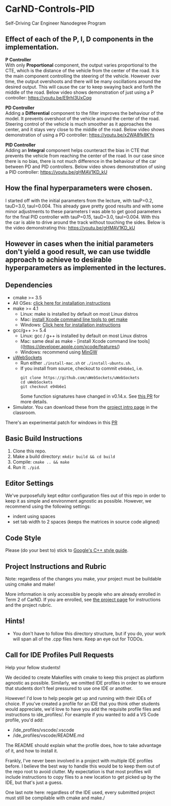 # CarND-Controls-PID
Self-Driving Car Engineer Nanodegree Program

## Effect of each of the P, I, D components in the implementation.
<b>P Controller</b><br>
With only <b>Proportional</b> component, the output varies proportional to the CTE, which is the distance of the vehicle from the center of the road. It is the main component controlling the steering of the vehicle. However over time, the output overshoots and there will be many oscillations around the desired output. This will cause the car to keep swaying back and forth the middle of the road.
Below video shows demonstration of just using a P controller:
https://youtu.be/E9rhI3UxCqg

<b>PD Controller</b><br>
Adding a <b>Differential</b> component to the filter improves the behaviour of the model. It prevents overshoot of the vehicle around the center of the road. Steering control of the vehicle is much smoother as it approaches the center, and it stays very close to the middle of the road.
Below video shows demonstration of using a PD controller:
https://youtu.be/x2WA8fk8KYs

<b>PID Controller</b><br>
Adding an <b>Integral</b> component helps counteract the bias in CTE that prevents the vehicle from reaching the center of the road. In our case since there is no bias, there is not much difference in the behaviour of the car between PD and PID controllers.
Below video shows demonstration of using a PID controller:
https://youtu.be/gHMAV1KD_kU

## How the final hyperparameters were chosen.
I started off with the initial parameters from the lecture, with tauP=0.2, tauD=3.0, tauI=0.004. This already gave pretty good results and with some minor adjustments to these parameters I was able to get good parameters for the final PID controller with tauP=0.15, tauD=3.0, tauI=0.004. With this the car is able to drive around the track without touching the sides. Below is the video demonstrating this:
https://youtu.be/gHMAV1KD_kU

However in cases when the initial parameters don't yield a good result, we can use twiddle approach to achieve to desirable hyperparameters as implemented in the lectures.
---

## Dependencies

* cmake >= 3.5
 * All OSes: [click here for installation instructions](https://cmake.org/install/)
* make >= 4.1
  * Linux: make is installed by default on most Linux distros
  * Mac: [install Xcode command line tools to get make](https://developer.apple.com/xcode/features/)
  * Windows: [Click here for installation instructions](http://gnuwin32.sourceforge.net/packages/make.htm)
* gcc/g++ >= 5.4
  * Linux: gcc / g++ is installed by default on most Linux distros
  * Mac: same deal as make - [install Xcode command line tools]((https://developer.apple.com/xcode/features/)
  * Windows: recommend using [MinGW](http://www.mingw.org/)
* [uWebSockets](https://github.com/uWebSockets/uWebSockets)
  * Run either `./install-mac.sh` or `./install-ubuntu.sh`.
  * If you install from source, checkout to commit `e94b6e1`, i.e.
    ```
    git clone https://github.com/uWebSockets/uWebSockets 
    cd uWebSockets
    git checkout e94b6e1
    ```
    Some function signatures have changed in v0.14.x. See [this PR](https://github.com/udacity/CarND-MPC-Project/pull/3) for more details.
* Simulator. You can download these from the [project intro page](https://github.com/udacity/self-driving-car-sim/releases) in the classroom.

There's an experimental patch for windows in this [PR](https://github.com/udacity/CarND-PID-Control-Project/pull/3)

## Basic Build Instructions

1. Clone this repo.
2. Make a build directory: `mkdir build && cd build`
3. Compile: `cmake .. && make`
4. Run it: `./pid`. 

## Editor Settings

We've purposefully kept editor configuration files out of this repo in order to
keep it as simple and environment agnostic as possible. However, we recommend
using the following settings:

* indent using spaces
* set tab width to 2 spaces (keeps the matrices in source code aligned)

## Code Style

Please (do your best to) stick to [Google's C++ style guide](https://google.github.io/styleguide/cppguide.html).

## Project Instructions and Rubric

Note: regardless of the changes you make, your project must be buildable using
cmake and make!

More information is only accessible by people who are already enrolled in Term 2
of CarND. If you are enrolled, see [the project page](https://classroom.udacity.com/nanodegrees/nd013/parts/40f38239-66b6-46ec-ae68-03afd8a601c8/modules/f1820894-8322-4bb3-81aa-b26b3c6dcbaf/lessons/e8235395-22dd-4b87-88e0-d108c5e5bbf4/concepts/6a4d8d42-6a04-4aa6-b284-1697c0fd6562)
for instructions and the project rubric.

## Hints!

* You don't have to follow this directory structure, but if you do, your work
  will span all of the .cpp files here. Keep an eye out for TODOs.

## Call for IDE Profiles Pull Requests

Help your fellow students!

We decided to create Makefiles with cmake to keep this project as platform
agnostic as possible. Similarly, we omitted IDE profiles in order to we ensure
that students don't feel pressured to use one IDE or another.

However! I'd love to help people get up and running with their IDEs of choice.
If you've created a profile for an IDE that you think other students would
appreciate, we'd love to have you add the requisite profile files and
instructions to ide_profiles/. For example if you wanted to add a VS Code
profile, you'd add:

* /ide_profiles/vscode/.vscode
* /ide_profiles/vscode/README.md

The README should explain what the profile does, how to take advantage of it,
and how to install it.

Frankly, I've never been involved in a project with multiple IDE profiles
before. I believe the best way to handle this would be to keep them out of the
repo root to avoid clutter. My expectation is that most profiles will include
instructions to copy files to a new location to get picked up by the IDE, but
that's just a guess.

One last note here: regardless of the IDE used, every submitted project must
still be compilable with cmake and make./
